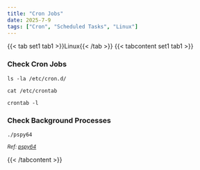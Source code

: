 ```yaml
---
title: "Cron Jobs"
date: 2025-7-9
tags: ["Cron", "Scheduled Tasks", "Linux"]
---
```


{{< tab set1 tab1 >}}Linux{{< /tab >}}
{{< tabcontent set1 tab1 >}}

### Check Cron Jobs

```console
ls -la /etc/cron.d/
```

```console
cat /etc/crontab
```

```console
crontab -l
```

### Check Background Processes

```console
./pspy64
```

<small>*Ref: [pspy64](https://github.com/DominicBreuker/pspy)*</small>

{{< /tabcontent >}}
